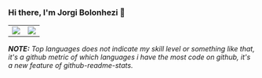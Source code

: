 ### Hi there, I'm Jorgi Bolonhezi 👋
<table>
  <tr>
    <td><img src="https://vercel-instance-holyblade.vercel.app/api?username=holyblade&show_icons=true&theme=transparent&count_private=true&hide_border=true"></td>
    <td><img src="https://vercel-instance-holyblade.vercel.app/api/top-langs/?username=holyblade&theme=transparent&count_private=true&langs_count=10&layout=compact&hide_border=true"></td>
  </tr>
</table>

***NOTE:*** *Top languages does not indicate my skill level or something like that, it's a github metric of which languages i have the most code on github, it's a new feature of github-readme-stats.*
